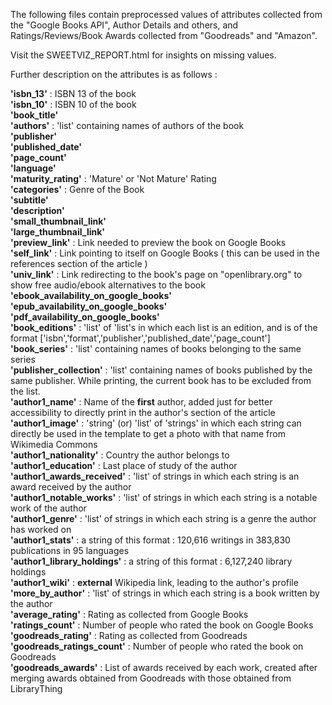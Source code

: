 The following files contain preprocessed values of attributes collected from the "Google Books API", Author Details and others, and Ratings/Reviews/Book Awards collected from "Goodreads" and "Amazon".

Visit the SWEETVIZ_REPORT.html for insights on missing values.

Further description on the attributes is as follows :

**'isbn_13'** : ISBN 13 of the book  
**'isbn_10'** : ISBN 10 of the book  
**'book_title'**   
**'authors'**    : 'list' containing names of authors of the book  
**'publisher'**   
**'published_date'**  
**'page_count'**   
**'language'**   
**'maturity_rating'** : 'Mature' or 'Not Mature' Rating  
**'categories'** : Genre of the Book  
**'subtitle'**  
**'description'**  
**'small_thumbnail_link'**  
**'large_thumbnail_link'**  
**'preview_link'** : Link needed to preview the book on Google Books  
**'self_link'** : Link pointing to itself on Google Books ( this can be used in the references section of the article )  
**'univ_link'** : Link redirecting to the book's page on "openlibrary.org" to show free audio/ebook alternatives to the book  
**'ebook_availability_on_google_books'**  
**'epub_availability_on_google_books'**  
**'pdf_availability_on_google_books'**  
**'book_editions'** : 'list' of 'list's in which each list is an edition, and is of the format ['isbn','format','publisher','published_date','page_count']  
**'book_series'** : 'list' containing names of books belonging to the same series  
**'publisher_collection'** : 'list' containing names of books published by the same publisher. While printing, the current book has to be excluded from the list.  
**'author1_name'** : Name of the **first** author, added just for better accessibility to directly print in the author's section of the article  
**'author1_image'** : 'string' (or) 'list' of 'strings' in which each string can directly be used in the template to get a photo with that name from Wikimedia Commons  
**'author1_nationality'** : Country the author belongs to  
**'author1_education'** : Last place of study of the author  
**'author1_awards_received'** : 'list' of strings in which each string is an award received by the author  
**'author1_notable_works'** : 'list' of strings in which each string is a notable work of the author  
**'author1_genre'** : 'list' of strings in which each string is a genre the author has worked on  
**'author1_stats'** : a string of this format : 120,616 writings in 383,830 publications in 95 languages  
**'author1_library_holdings'** : a string of this format : 6,127,240 library holdings  
**'author1_wiki'** : **external** Wikipedia link, leading to the author's profile  
**'more_by_author'** : 'list' of strings in which each string is a book written by the author  
**'average_rating'** : Rating as collected from Google Books  
**'ratings_count'** : Number of people who rated the book on Google Books  
**'goodreads_rating'** : Rating as collected from Goodreads  
**'goodreads_ratings_count'** : Number of people who rated the book on Goodreads  
**'goodreads_awards'** : List of awards received by each work, created after merging awards obtained from Goodreads with those obtained from LibraryThing  
